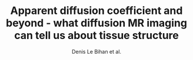 ---
cat: ciel
subcat: neurophysics
bestof: false
author: Denis Le Bihan et al.
title: Apparent diffusion coefficient and beyond - what diffusion MR imaging can tell us about tissue structure
journal: Radiology
year: 2013
type: article
doi: 10.1148/radiol.13130420
---